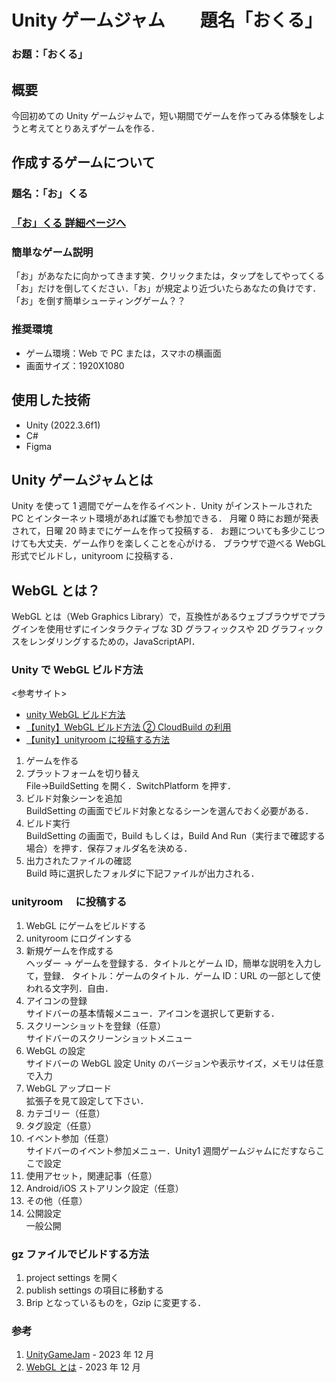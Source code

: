 # Unity ゲームジャム　　題名「おくる」

### お題：「おくる」

## 概要

今回初めての Unity ゲームジャムで，短い期間でゲームを作ってみる体験をしようと考えてとりあえずゲームを作る．

## 作成するゲームについて

### 題名：「お」くる

### [「お」くる 詳細ページへ](okuru_detail.md)

### 簡単なゲーム説明

「お」があなたに向かってきます笑．クリックまたは，タップをしてやってくる「お」だけを倒してください．「お」が規定より近づいたらあなたの負けです．
「お」を倒す簡単シューティングゲーム？？

### 推奨環境

- ゲーム環境：Web で PC または，スマホの横画面
- 画面サイズ：1920X1080

## 使用した技術

- Unity (2022.3.6f1)
- C#
- Figma

## Unity ゲームジャムとは

Unity を使って 1 週間でゲームを作るイベント．Unity がインストールされた PC とインターネット環境があれば誰でも参加できる．
月曜 0 時にお題が発表されて，日曜 20 時までにゲームを作って投稿する．
お題についても多少こじつけても大丈夫．ゲーム作りを楽しくことを心がける．
ブラウザで遊べる WebGL 形式でビルドし，unityroom に投稿する．

## WebGL とは？

WebGL とは（Web Graphics Library）で，互換性があるウェブブラウザでプラグインを使用せずにインタラクティブな 3D グラフィックスや 2D グラフィックスをレンダリングするための，JavaScriptAPI．

### Unity で WebGL ビルド方法

<参考サイト>

- [unity WebGL ビルド方法](https://blog.naichilab.com/entry/2017/04/29/125527)
- [【unity】WebGL ビルド方法 ② CloudBuild の利用](https://blog.naichilab.com/entry/cloud-build-webgl)
- [【unity】unityroom に投稿する方法](https://blog.naichilab.com/entry/how-to-upload-unityroom)

1. ゲームを作る
2. プラットフォームを切り替え<br>
   File→BuildSetting を開く．SwitchPlatform を押す．
3. ビルド対象シーンを追加<br>
   BuildSetting の画面でビルド対象となるシーンを選んでおく必要がある．
4. ビルド実行<br>
   BuildSetting の画面で，Build もしくは，Build And Run（実行まで確認する場合）を押す．保存フォルダ名を決める．
5. 出力されたファイルの確認<br>
   Build 時に選択したフォルダに下記ファイルが出力される．

### unityroom 　に投稿する

1. WebGL にゲームをビルドする
2. unityroom にログインする
3. 新規ゲームを作成する<br>
   ヘッダー → ゲームを登録する．タイトルとゲーム ID，簡単な説明を入力して，登録．
   タイトル：ゲームのタイトル．ゲーム ID：URL の一部として使われる文字列．自由．
4. アイコンの登録<br>
   サイドバーの基本情報メニュー．アイコンを選択して更新する．
5. スクリーンショットを登録（任意）<br>
   サイドバーのスクリーンショットメニュー
6. WebGL の設定<br>
   サイドバーの WebGL 設定
   Unity のバージョンや表示サイズ，メモリは任意で入力
7. WebGL アップロード<br>
   拡張子を見て設定して下さい．
8. カテゴリー（任意）
9. タグ設定（任意）
10. イベント参加（任意）<br>
    サイドバーのイベント参加メニュー．Unity1 週間ゲームジャムにだすならここで設定
11. 使用アセット，関連記事（任意）
12. Android/iOS ストアリンク設定（任意）
13. その他（任意）
14. 公開設定<br>
    一般公開

### gz ファイルでビルドする方法

1. project settings を開く
2. publish settings の項目に移動する
3. Brip となっているものを，Gzip に変更する．

### 参考

1. [UnityGameJam](https://unityroom.com/unity1weeks) - 2023 年 12 月
2. [WebGL とは](https://try-m.co.jp/blog/web-create/7350/) - 2023 年 12 月
